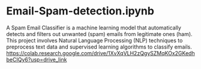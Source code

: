 # Email-Spam-detection.ipynb
A Spam Email Classifier is a machine learning model that automatically detects and filters out unwanted (spam) emails from legitimate ones (ham). This project involves Natural Language Processing (NLP) techniques to preprocess text data and supervised learning algorithms to classify emails.
https://colab.research.google.com/drive/1XvXqVLH2zQgySZMqKOx2GKedhbeCIQy6?usp=drive_link
